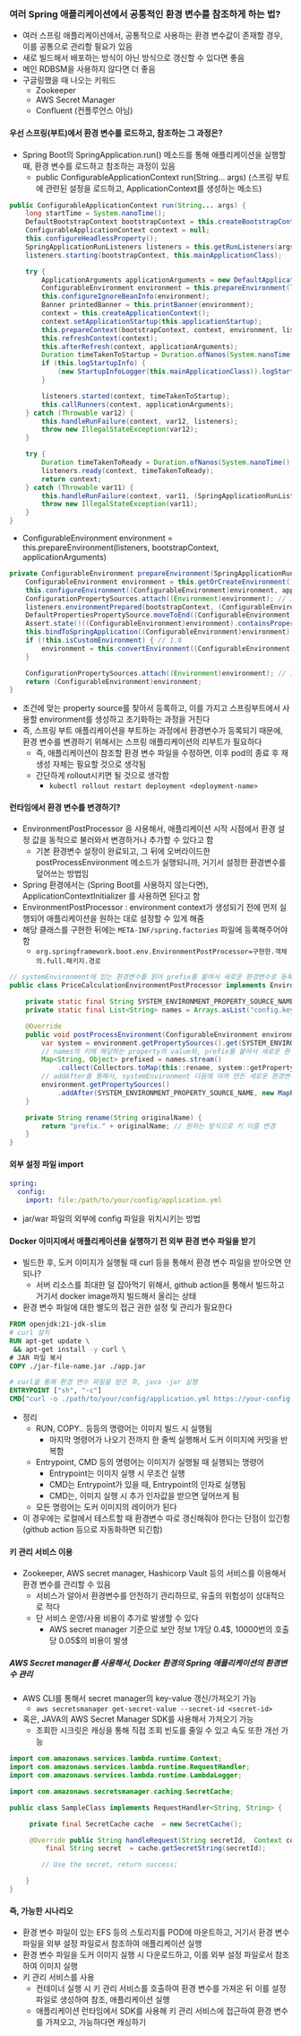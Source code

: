 ### 여러 Spring 애플리케이션에서 공통적인 환경 변수를 참조하게 하는 법?
- 여러 스프링 애플리케이션에서, 공통적으로 사용하는 환경 변수값이 존재할 경우, 이를 공통으로 관리할 필요가 있음
- 새로 빌드해서 배포하는 방식이 아닌 방식으로 갱신할 수 있다면 좋음
- 메인 RDBSM을 사용하지 않다면 더 좋음
- 구글링했을 때 나오는 키워드
  - Zookeeper
  - AWS Secret Manager
  - Confluent (컨플루언스 아님)

#### 우선 스프링(부트)에서 환경 변수를 로드하고, 참조하는 그 과정은?
- Spring Boot의 SpringApplication.run() 메소드를 통해 애플리케이션을 실행할 때, 환경 변수를 로드하고 참조하는 과정이 있음
  - public ConfigurableApplicationContext run(String... args) (스프링 부트에 관련된 설정을 로드하고, ApplicationContext를 생성하는 메소드)
```java
public ConfigurableApplicationContext run(String... args) {
    long startTime = System.nanoTime();
    DefaultBootstrapContext bootstrapContext = this.createBootstrapContext();
    ConfigurableApplicationContext context = null;
    this.configureHeadlessProperty();
    SpringApplicationRunListeners listeners = this.getRunListeners(args);
    listeners.starting(bootstrapContext, this.mainApplicationClass);

    try {
        ApplicationArguments applicationArguments = new DefaultApplicationArguments(args);
        ConfigurableEnvironment environment = this.prepareEnvironment(listeners, bootstrapContext, applicationArguments);
        this.configureIgnoreBeanInfo(environment);
        Banner printedBanner = this.printBanner(environment);
        context = this.createApplicationContext();
        context.setApplicationStartup(this.applicationStartup);
        this.prepareContext(bootstrapContext, context, environment, listeners, applicationArguments, printedBanner);
        this.refreshContext(context);
        this.afterRefresh(context, applicationArguments);
        Duration timeTakenToStartup = Duration.ofNanos(System.nanoTime() - startTime);
        if (this.logStartupInfo) {
            (new StartupInfoLogger(this.mainApplicationClass)).logStarted(this.getApplicationLog(), timeTakenToStartup);
        }

        listeners.started(context, timeTakenToStartup);
        this.callRunners(context, applicationArguments);
    } catch (Throwable var12) {
        this.handleRunFailure(context, var12, listeners);
        throw new IllegalStateException(var12);
    }

    try {
        Duration timeTakenToReady = Duration.ofNanos(System.nanoTime() - startTime);
        listeners.ready(context, timeTakenToReady);
        return context;
    } catch (Throwable var11) {
        this.handleRunFailure(context, var11, (SpringApplicationRunListeners)null);
        throw new IllegalStateException(var11);
    }
}
```
- ConfigurableEnvironment environment = this.prepareEnvironment(listeners, bootstrapContext, applicationArguments)

```java
private ConfigurableEnvironment prepareEnvironment(SpringApplicationRunListeners listeners, DefaultBootstrapContext bootstrapContext, ApplicationArguments applicationArguments) {
    ConfigurableEnvironment environment = this.getOrCreateEnvironment(); // 1.1
    this.configureEnvironment((ConfigurableEnvironment)environment, applicationArguments.getSourceArgs()); // 1.2
    ConfigurationPropertySources.attach((Environment)environment); // 1.3
    listeners.environmentPrepared(bootstrapContext, (ConfigurableEnvironment)environment); // 1.4
    DefaultPropertiesPropertySource.moveToEnd((ConfigurableEnvironment)environment); // 1.5
    Assert.state(!((ConfigurableEnvironment)environment).containsProperty("spring.main.environment-prefix"), "Environment prefix cannot be set via properties."); // 1.6
    this.bindToSpringApplication((ConfigurableEnvironment)environment); // 1.7
    if (!this.isCustomEnvironment) { // 1.8
        environment = this.convertEnvironment((ConfigurableEnvironment)environment);
    }

    ConfigurationPropertySources.attach((Environment)environment); // 1.9
    return (ConfigurableEnvironment)environment;
}
```

- 조건에 맞는 property source를 찾아서 등록하고, 이를 가지고 스프링부트에서 사용할 environment를 생성하고 초기화하는 과정을 거친다
- 즉, 스프링 부트 애플리케이션을 부트하는 과정에서 환경변수가 등록되기 때문에, 환경 변수를 변경하기 위해서는 스프링 애플리케이션의 리부트가 필요하다
  - 즉, 애플리케이션이 참조할 환경 변수 파일을 수정하면, 이후 pod의 종료 후 재생성 자체는 필요할 것으로 생각됨
  - 간단하게 rollout시키면 될 것으로 생각함
    - `kubectl rollout restart deployment <deployment-name>`


#### 런타임에서 환경 변수를 변경하기?
- EnvironmentPostProcessor 을 사용해서, 애플리케이션 시작 시점에서 환경 설정 값을 동적으로 불러와서 변경하거나 추가할 수 있다고 함
  - 기본 환경변수 설정이 완료되고, 그 뒤에 오버라이드한 postProcessEnvironment 메소드가 실행되니까, 거기서 설정한 환경변수를 덮어쓰는 방법임
- Spring 환경에서는 (Spring Boot를 사용하지 않는다면), ApplicationContextInitializer 를 사용하면 된다고 함
- EnvironmentPostProcessor : environment context가 생성되기 전에 먼저 실행되어 애플리케이션을 원하는 대로 설정할 수 있게 해줌
- 해당 클래스를 구현한 뒤에는 `META-INF/spring.factories` 파일에 등록해주어야 함
  - `org.springframework.boot.env.EnvironmentPostProcessor=구현한.객체의.full.패키지.경로`

```java
// systemEnvironment에 있는 환경변수를 읽어 prefix를 붙여서 새로운 환경변수로 등록하는 예시
public class PriceCalculationEnvironmentPostProcessor implements EnvironmentPostProcessor {

    private static final String SYSTEM_ENVIRONMENT_PROPERTY_SOURCE_NAME = "systemEnvironment";
    private static final List<String> names = Arrays.asList("config.key1", "config.key2"); // 예시 키 리스트

    @Override
    public void postProcessEnvironment(ConfigurableEnvironment environment, SpringApplication application) {
        var system = environment.getPropertySources().get(SYSTEM_ENVIRONMENT_PROPERTY_SOURCE_NAME);
        // names의 키에 해당하는 property의 value와, prefix를 붙여서 새로운 환경변수 map을 만듬
        Map<String, Object> prefixed = names.stream()
            .collect(Collectors.toMap(this::rename, system::getProperty));
        // addAfter를 통해서, systemEnvironment 다음에 아까 만든 새로운 환경변수를 추가
        environment.getPropertySources()
            .addAfter(SYSTEM_ENVIRONMENT_PROPERTY_SOURCE_NAME, new MapPropertySource("prefixer", prefixed));
    }

    private String rename(String originalName) {
        return "prefix." + originalName; // 원하는 방식으로 키 이름 변경
    }
}
```

#### 외부 설정 파일 import
```yaml
spring:
  config:
    import: file:/path/to/your/config/application.yml
```
- jar/war 파일의 외부에 config 파일을 위치시키는 방법

#### Docker 이미지에서 애플리케이션을 실행하기 전 외부 환경 변수 파일을 받기
- 빌드한 후, 도커 이미지가 실행될 때 curl 등을 통해서 환경 변수 파일을 받아오면 안 되나?
  - 서버 리소스를 최대한 덜 잡아먹기 위해서, github action을 통해서 빌드하고 거기서 docker image까지 빌드해서 올리는 상태
- 환경 변수 파일에 대한 별도의 접근 권한 설정 및 관리가 필요한다

```dockerfile
FROM openjdk:21-jdk-slim
# curl 설치
RUN apt-get update \
 && apt-get install -y curl \
# JAR 파일 복사
COPY ./jar-file-name.jar ./app.jar

# curl을 통해 환경 변수 파일을 받은 후, java -jar 실행
ENTRYPOINT ["sh", "-c"]
CMD["curl -o ./path/to/your/config/application.yml https://your-config-server/application.yml & java -jar -Dspring.other.environment=test /app.jar"]
```

- 정리
  - RUN, COPY.. 등등의 명령어는 이미지 빌드 시 실행됨
    - 마지막 명령어가 나오기 전까지 한 줄씩 실행해서 도커 이미지에 커밋을 반복함
  - Entrypoint, CMD 등의 명령어는 이미지가 실행될 때 실행되는 명령어
    - Entrypoint는 이미지 실행 시 무조건 실행
    - CMD는 Entrypoint가 있을 때, Entrypoint의 인자로 실행됨
    - CMD는, 이미지 실행 시 추가 인자값을 받으면 덮어쓰게 됨
  - 모든 명령어는 도커 이미지의 레이어가 된다
- 이 경우에는 로컬에서 테스트할 때 환경변수 따로 갱신해줘야 한다는 단점이 있긴함 (github action 등으로 자동화하면 되긴함)

#### 키 관리 서비스 이용
- Zookeeper, AWS secret manager, Hashicorp Vault 등의 서비스를 이용해서 환경 변수를 관리할 수 있음
  - 서비스가 알아서 환경변수를 안전하기 관리하므로, 유출의 위험성이 상대적으로 적다
  - 단 서비스 운영/사용 비용이 추가로 발생할 수 있다
    - AWS secret manager 기준으로 보안 정보 1개당 0.4\$, 10000번의 호출 당 0.05\$의 비용이 발생
##### AWS Secret manager를 사용해서, Docker 환경의 Spring 애플리케이션의 환경변수 관리
- AWS CLI를 통해서 secret manager의 key-value 갱신/가져오기 가능
  - `aws secretsmanager get-secret-value --secret-id <secret-id>`
- 혹은, JAVA의 AWS Secret Manager SDK를 사용해서 가져오기 가능
  - 조회한 시크릿은 캐싱을 통해 직접 조회 빈도를 줄일 수 있고 속도 또한 개선 가능
```java
import com.amazonaws.services.lambda.runtime.Context;
import com.amazonaws.services.lambda.runtime.RequestHandler;
import com.amazonaws.services.lambda.runtime.LambdaLogger;

import com.amazonaws.secretsmanager.caching.SecretCache;

public class SampleClass implements RequestHandler<String, String> {

     private final SecretCache cache  = new SecretCache();

     @Override public String handleRequest(String secretId,  Context context) {
         final String secret  = cache.getSecretString(secretId);

        // Use the secret, return success;

    }
}
```

#### 즉, 가능한 시나리오

- 환경 변수 파일이 있는 EFS 등의 스토리지를 POD에 마운트하고, 거기서 환경 변수 파일을 외부 설정 파일로서 참조하여 애플리케이션 실행
- 환경 변수 파일을 도커 이미지 실행 시 다운로드하고, 이를 외부 설정 파일로서 참조하여 이미지 실행
- 키 관리 서비스를 사용
  - 컨테이너 실행 시 키 관리 서비스를 호출하여 환경 변수를 가져온 뒤 이를 설정 파일로 생성하여 참조, 애플리케이션 실행
  - 애플리케이션 런타임에서 SDK를 사용해 키 관리 서비스에 접근하여 환경 변수를 가져오고, 가능하다면 캐싱하기